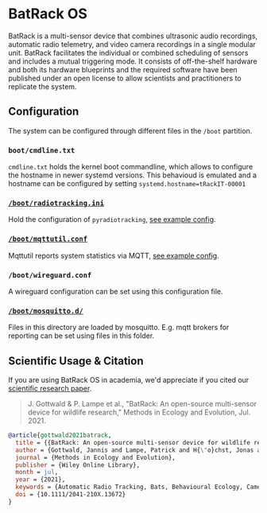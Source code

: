 # BatRack OS

BatRack is a multi-sensor device that combines ultrasonic audio recordings, automatic radio telemetry, and video camera recordings in a single modular unit. BatRack facilitates the individual or combined scheduling of sensors and includes a mutual triggering mode. It consists of off-the-shelf hardware and both its hardware blueprints and the required software have been published under an open license to allow scientists and practitioners to replicate the system. 

## Configuration

The system can be configured through different files in the `/boot` partition.

### `boot/cmdline.txt`

`cmdline.txt` holds the kernel boot commandline, which allows to configure the hostname in newer systemd versions. This behavioud is emulated and a hostname can be configured by setting `systemd.hostname=tRackIT-00001`

### [`/boot/radiotracking.ini`](boot/radiotracking.ini)

Hold the configuration of `pyradiotracking`, [see example config](https://github.com/Nature40/pyradiotracking/blob/master/etc/radiotracking.ini).

### [`/boot/mqttutil.conf`](boot/mqttutil.conf)

Mqttutil reports system statistics via MQTT, [see example config](https://github.com/Nature40/pymqttutil/blob/main/etc/mqttutil.conf).


### `/boot/wireguard.conf`

A wireguard configuration can be set using this configuration file. 

### [`/boot/mosquitto.d/`](boot/mosquitto.d/)

Files in this directory are loaded by mosquitto. E.g. mqtt brokers for reporting can be set using files in this folder.

## Scientific Usage & Citation

If you are using BatRack OS in academia, we'd appreciate if you cited our [scientific research paper](https://jonashoechst.de/assets/papers/gottwald2021batrack.pdf).

> J. Gottwald & P. Lampe et al., "BatRack: An open-source multi-sensor device for wildlife research," Methods in Ecology and Evolution, Jul. 2021.

```bibtex
@article{gottwald2021batrack,
  title = {{BatRack: An open-source multi-sensor device for wildlife research}},
  author = {Gottwald, Jannis and Lampe, Patrick and H{\"o}chst, Jonas and Friess, Nicolas and Maier, Julia and Leister, Lea and Neumann, Betty and Richter, Tobias and Freisleben, Bernd and Nauss, Thomas},
  journal = {Methods in Ecology and Evolution},
  publisher = {Wiley Online Library},
  month = jul,
  year = {2021},
  keywords = {Automatic Radio Tracking, Bats, Behavioural Ecology, Camera Traps, Multi-Sensor, Passive Acoustic Monitoring},
  doi = {10.1111/2041-210X.13672}
}
```
